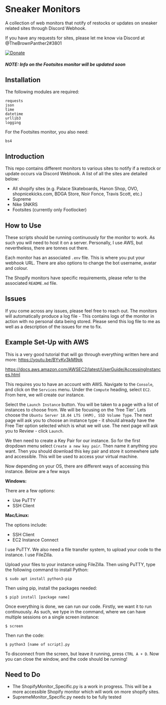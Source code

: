 # Sneaker Monitors
A collection of web monitors that notify of restocks or updates on sneaker related sites through Discord Webhook.

If you have any requests for sites, please let me know via Discord at @TheBrownPanther2#3801

[![Donate](https://img.shields.io/badge/Donate-PayPal-green.svg)](https://www.paypal.com/paypalme/YasserQureshi1)

##### NOTE: Info on the Footsites monitor will be updated soon

## Installation
The following modules are required:
```
requests
json
time
datetime
urllib3
logging
```
For the Footsites monitor, you also need:
```
bs4
```

## Introduction

This repo contains different monitors to various sites to notify if a restock or update occurs via Discord Webhook. A list of all the sites are detailed below:
- All shopify sites (e.g. Palace Skateboards, Hanon Shop, OVO, shopnicekicks.com, BDGA Store, Noir Fonce, Travis Scott, etc.)
- Supreme
- Nike SNKRS
- Footsites (currently only Footlocker)

## How to Use

These scripts should be running continuously for the monitor to work.
As such you will need to host it on a server.
Personally, I use AWS, but nevertheless, there are tonnes out there. 

Each monitor has an associated ```.env``` file. 
This is where you put your webhook URL.
There are also options to change the bot username, avatar and colour.

The Shopify monitors have specific requirements, please refer to the associated ```README.md``` file.

## Issues

If you come across any issues, please feel free to reach out.
The monitors will automatically produce a log file - This contains logs of the monitor in action with no personal data being stored.
Please send this log file to me as well as a description of the issues for me to fix.

## Example Set-Up with AWS 

This is a very good tutorial that will go through everything written here and more:
https://youtu.be/BYvKv3kM9pk

https://docs.aws.amazon.com/AWSEC2/latest/UserGuide/AccessingInstances.html

This requires you to have an account with AWS. 
Navigate to the `Console`, and click on the `Services` menu.
Under the `Compute` heading, select `EC2`.
From here, we will create our instance. 

Select the `Launch Instance` button. 
You will be taken to a page with a list of instances to choose from.
We will be focusing on the 'free Tier'. 
Lets choose the `Ubuntu Server 18.04 LTS (HVM), SSD Volume Type`. 
The next page will ask you to choose an instance type - it should already have the Free Tier option selected which is what we will use.
The next page will ask you to Review - click `Launch`. 

We then need to create a Key Pair for our instance. 
So for the first dropdown menu select `Create a new key pair`. 
Then name it anything you want. 
Then you should download this key pair and store it somewhere safe and accessible.
This will be used to access your virtual machine.

Now depending on your OS, there are different ways of accessing this instance.
Below are a few ways

**Windows:**

There are a few options:
- Use PuTTY
- SSH Client

**Mac/Linux:**

The options include:
- SSH Client
- EC2 Instance Connect

I use PuTTY. 
We also need a file transfer system, to upload your code to the instance.
I use FileZilla.

Upload your files to your instance using FileZilla. 
Then using PuTTY, type the following command to install Python:

```
$ sudo apt install python3-pip
```

Then using pip, install the packages needed:
```
$ pip3 install [package name]
```

Once everything is done, we can run our code. 
Firstly, we want it to run continuously. 
As such, we type in the command, where we can have multiple sessions on a single screen instance:

```
$ screen
``` 

Then run the code:

```
$ python3 [name of script].py
```

To disconnect from the screen, but leave it running, press ``CTRL A + D``.
Now you can close the window, and the code should be running!


## Need to Do

- The ShopifyMonitor_Specific.py is a work in progress. This will be a more accessible Shopify monitor which will work on more shopify sites.
- SupremeMonitor_Specific.py needs to be fully tested
